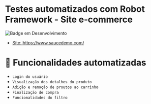 <h1>Testes automatizados com Robot Framework - Site e-commerce</h1>

![Badge em Desenvolvimento](http://img.shields.io/static/v1?label=STATUS&message=EM%20DESENVOLVIMENTO&color=GREEN&style=for-the-badge)

* [Site: https://www.saucedemo.com/ ](#descrição-do-projeto)


# :hammer: Funcionalidades automatizadas

- `Login do usuário`
- `Visualização dos detalhes do produto`
- `Adição e remoção de proutos ao carrinho`
- `Finalização de compra`
- `Funcionalidades do filtro`



